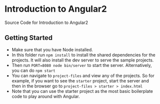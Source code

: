 # Introduction to Angular2

Source Code for Introduction to Angular2

## Getting Started

- Make sure that you have Node installed.
- In this folder run `npm install` to install the shared dependencies for the projects. It will also install the dev server to serve the sample projects.
- Then run `PORT=8080 node bin/server` to start the server. Alternatively, you can do `npm start`
- You can navigate to `project-files` and view any of the projects. So for example, if you want to see the `starter` project, start the server and then in the browser go to `project-files > starter > index.html`
- Note that you can use the starter project as the most basic boilerplate code to play around with Angular.
